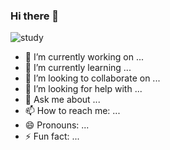 ### Hi there 👋

![study](https://github.com/YeShitao03/YeShitao03/assets/132569938/9e8798b2-2c1d-4efe-bf9c-eaf7d942bf75)
- 🔭 I’m currently working on ...
- 🌱 I’m currently learning ...
- 👯 I’m looking to collaborate on ...
- 🤔 I’m looking for help with ...
- 💬 Ask me about ...
- 📫 How to reach me: ...
- 😄 Pronouns: ...
- ⚡ Fun fact: ...

